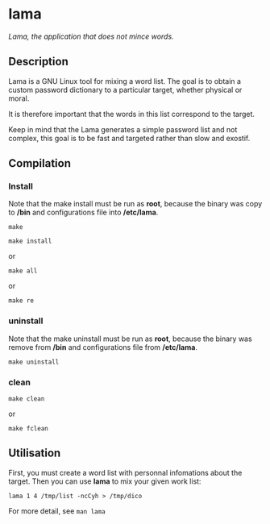 # lama
_Lama, the application that does not mince words._

## Description
Lama is a GNU Linux tool for mixing a word list.
The  goal is to obtain a custom password dictionary to a particular target, whether physical or moral.

It is therefore important that the words in this list correspond to the target.

Keep in mind that the Lama generates a simple password list and not complex, this goal is to be fast and targeted rather than slow and exostif.

## Compilation
### Install
Note that the make install must be run as **root**, because the binary was copy to **/bin** and configurations file into **/etc/lama**.

`make`

`make install`

or

`make all`

or

`make re`

### uninstall
Note that the make uninstall must be run as **root**, because the binary was remove from **/bin** and configurations file from **/etc/lama**.

`make uninstall`

### clean

`make clean`

or

`make fclean`


## Utilisation
First, you must create a word list with personnal infomations about the target. Then you can use **lama** to mix your given work list:

`lama 1 4 /tmp/list -ncCyh > /tmp/dico`

For more detail, see `man lama`

